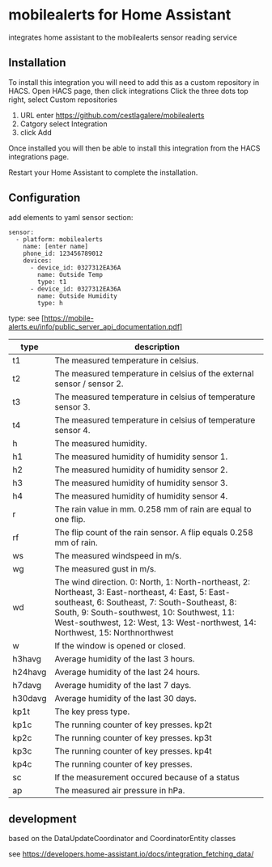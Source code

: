 # mobilealerts for Home Assistant

integrates home assistant to the mobilealerts sensor reading service

## Installation
To install this integration you will need to add this as a custom repository in HACS.
Open HACS page, then click integrations
Click the three dots top right, select Custom repositories

1. URL enter <https://github.com/cestlagalere/mobilealerts>
2. Catgory select Integration
3. click Add

Once installed you will then be able to install this integration from the HACS integrations page.

Restart your Home Assistant to complete the installation.

## Configuration

add elements to yaml sensor section:
```
sensor:
  - platform: mobilealerts
    name: [enter name]
    phone_id: 123456789012
    devices:
      - device_id: 0327312EA36A
        name: Outside Temp
        type: t1
      - device_id: 0327312EA36A
        name: Outside Humidity
        type: h
```

type:
see [https://mobile-alerts.eu/info/public_server_api_documentation.pdf]

type | description |
| --- | --- |
| t1 | The measured temperature in celsius. |
| t2 | The measured temperature in celsius of the external sensor / sensor 2. |
| t3 | The measured temperature in celsius of temperature sensor 3. |
| t4 | The measured temperature in celsius of temperature sensor 4. |
| h | The measured humidity. |
| h1 | The measured humidity of humidity sensor 1. |
| h2 | The measured humidity of humidity sensor 2. |
| h3 | The measured humidity of humidity sensor 3. |
| h4 | The measured humidity of humidity sensor 4. |
| r | The rain value in mm. 0.258 mm of rain are equal to one flip. |
| rf | The flip count of the rain sensor. A flip equals 0.258 mm of rain. |
| ws | The measured windspeed in m/s. |
| wg | The measured gust in m/s. |
| wd | The wind direction. 0: North, 1: North-northeast, 2: Northeast, 3: East-northeast, 4: East, 5: East-southeast, 6: Southeast, 7: South-Southeast, 8: South, 9: South-southwest, 10: Southwest, 11: West-southwest, 12: West, 13: West-northwest, 14: Northwest, 15: Northnorthwest |
| w | If the window is opened or closed. |
| h3havg | Average humidity of the last 3 hours. |
| h24havg | Average humidity of the last 24 hours. |
| h7davg | Average humidity of the last 7 days. |
| h30davg | Average humidity of the last 30 days. |
| kp1t | The key press type. |
| kp1c | The running counter of key presses. kp2t | The key press type. |
| kp2c | The running counter of key presses. kp3t | The key press type. |
| kp3c | The running counter of key presses. kp4t | The key press type. |
| kp4c | The running counter of key presses. |
| sc | If the measurement occured because of a status |
| ap | The measured air pressure in hPa. |

## development
based on the DataUpdateCoordinator and CoordinatorEntity classes

see https://developers.home-assistant.io/docs/integration_fetching_data/